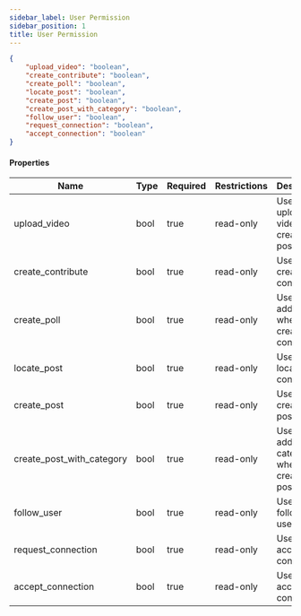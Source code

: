 ```yaml
---
sidebar_label: User Permission
sidebar_position: 1
title: User Permission
---
```


```json
{
    "upload_video": "boolean",
    "create_contribute": "boolean",
    "create_poll": "boolean",
    "locate_post": "boolean",
    "create_post": "boolean",
    "create_post_with_category": "boolean",
    "follow_user": "boolean",
    "request_connection": "boolean",
    "accept_connection": "boolean"
}

```

#### Properties

|Name|Type|Required|Restrictions|Description|
|---|---|---|---|---|
|upload_video|bool|true|read-only|User can upload video when creating a post|
|create_contribute|bool|true|read-only|User can create a contribute|
|create_poll|bool|true|read-only|User can add a poll when creating a contribute|
|locate_post|bool|true|read-only|User can locate a contribute|
|create_post|bool|true|read-only|User can create a post|
|create_post_with_category|bool|true|read-only|User can add categories when creating a post|
|follow_user|bool|true|read-only|User can follow users|
|request_connection|bool|true|read-only|User can accept a connection|
|accept_connection|bool|true|read-only|User can accept a connection|
